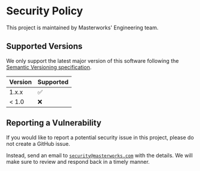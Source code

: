 # Security Policy

This project is maintained by Masterworks' Engineering team.

## Supported Versions

We only support the latest major version of this software following the [Semantic Versioning specification](https://semver.org/spec/v2.0.0.html).

| Version | Supported          |
| ------- | ------------------ |
| 1.x.x   | :white_check_mark: |
| < 1.0   | :x:                |

## Reporting a Vulnerability

If you would like to report a potential security issue in this project, please do not create a GitHub issue.

Instead, send an email to [`security@masterworks.com`](mailto:security@masterworks.com) with the details. We will make sure to review and respond back in a timely manner.
